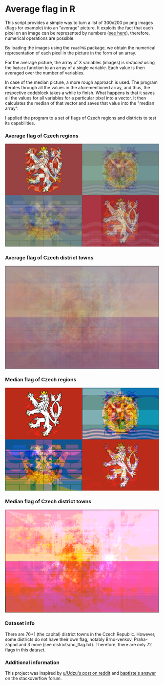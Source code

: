 # Average flag in R

This script provides a simple way to turn a list of 300x200 px png images (flags for example) into an "average" picture. It exploits the fact that each pixel on an image can be represented by numbers ([see here](https://en.wikipedia.org/wiki/RGBA_color_model)), therefore, numerical operations are possible. 

By loading the images using the `readPNG` package, we obtain the numerical representation of each pixel in the picture in the form of an array.

For the average picture, the array of X variables (images) is *reduced* using the `Reduce` function to an array of a single variable. Each value is then averaged over the number of variables.

In case of the median picture, a more rough approach is used. The program iterates through all the values in the aforementioned array, and thus, the respective codeblock takes a while to finish. What happens is that it saves all the values for all variables for a particular pixel into a vector. It then calculates the median of that vector and saves that value into the "median array".

I applied the program to a set of flags of Czech regions and districts to test its capabilities.



### Average flag of Czech regions

![Average flag - regions](final_flags/avg_region.png)



### Average flag of Czech district towns

![Average flag - district towns](final_flags/avg_district.png)



### Median flag of Czech regions

![Median flag - regions](final_flags/median_region.png)



### Median flag of Czech district towns

![Median flag - district towns](final_flags/median_district.png)



### Dataset info

There are 76+1 (the capital) district towns in the Czech Republic. However, some districts do not have their own flag, notably Brno-venkov, Praha-západ and 3 more (see districts/no_flag.txt). Therefore, there are only 72 flags in this dataset.

### Additional information
This project was inspired by [u/Udzu's post on reddit](https://www.reddit.com/r/dataisbeautiful/comments/85l10h/average_flags_of_the_world_means_modes_and/) and [baptiste's answer](https://stackoverflow.com/questions/11306075/how-to-create-rgb-image-from-three-matrices-in-r) on the stackoverflow forum.

